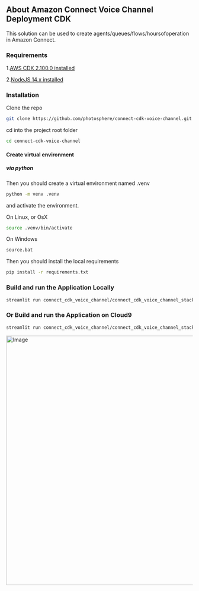 ## About Amazon Connect Voice Channel Deployment CDK
This solution can be used to create agents/queues/flows/hoursofoperation in Amazon Connect.

### Requirements

1.[AWS CDK 2.100.0 installed](https://docs.aws.amazon.com/cdk/v2/guide/home.html)

2.[NodeJS 14.x installed](https://nodejs.org/en/download/)

### Installation

Clone the repo

```bash
git clone https://github.com/photosphere/connect-cdk-voice-channel.git
```

cd into the project root folder

```bash
cd connect-cdk-voice-channel
```

#### Create virtual environment

##### via python

Then you should create a virtual environment named .venv

```bash
python -m venv .venv
```

and activate the environment.

On Linux, or OsX 

```bash
source .venv/bin/activate
```
On Windows

```bash
source.bat
```

Then you should install the local requirements

```bash
pip install -r requirements.txt
```
### Build and run the Application Locally

```bash
streamlit run connect_cdk_voice_channel/connect_cdk_voice_channel_stack.py
```
### Or Build and run the Application on Cloud9

```bash
streamlit run connect_cdk_voice_channel/connect_cdk_voice_channel_stack.py --server.port 8080 --server.address=0.0.0.0
```

<img width="1279" height="671" alt="Image" src="https://github.com/user-attachments/assets/528a3eae-3946-41fb-b1e5-fd893fcbb831" />
